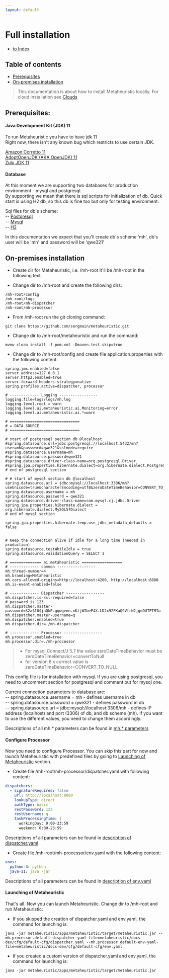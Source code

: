 ```yaml
---
layout: default
---
```


# Full installation

- [to Index](/index)

## Table of contents

- [Prerequisites](#prerequisites)
- [On-premises installation](#on-premises-installation)

>This documentation is about how to install Metaheuristic locally. For cloud installation see [Clouds](clouds.md) 

## Prerequisites: 
#### Java Development Kit (JDK) 11

To run Metaheuristic you have to have jdk 11  
Right now, there isn't any known bug which restricts to use certain JDK.

[Amazon Corretto 11](https://docs.aws.amazon.com/corretto/latest/corretto-11-ug/downloads-list.html)  
[AdoptOpenJDK (AKA OpenJDK) 11](https://adoptopenjdk.net/?variant=openjdk11&jvmVariant=hotspot)  
[Zulu JDK 11](https://www.azul.com/downloads/zulu-community/?&version=java-11-lts)  

#### Database
At this moment we are supporting two databases for production environment - mysql and postgresql.    
By supporting we mean that there is sql scripts for initialization of db. 
Quick start is using H2 db, so this db is fine too but only for testing environment.
 
Sql files for db's scheme:   
 -- [Postgresql](https://github.com/sergmain/metaheuristic/blob/master/sql/schema-postgresql.sql)   
 -- [Mysql](https://github.com/sergmain/metaheuristic/blob/master/sql/schema-mysql.sql)   
 -- [H2](https://github.com/sergmain/metaheuristic/blob/master/apps/metaheuristic/src/main/resources/schema-h2.sql)   

In this documentation we expect that you'll create db's scheme 'mh', db's user will be 'mh' and password will be 'qwe321'

## On-premises installation

- Create dir for Metaheuristic, i.e. /mh-root 
It'll be /mh-root in the following text. 

- Change dir to /mh-root and create the following dirs:
   
```text
/mh-root/config
/mh-root/logs
/mh-root/mh-dispatcher
/mh-root/mh-processor
```

- From /mh-root run the git cloning command:   
```text
git clone https://github.com/sergmain/metaheuristic.git
```

- Change dir to /mh-root/metaheuristic and run the command:   
```text
mvnw clean install -f pom.xml -Dmaven.test.skip=true
```

- Change dir to /mh-root/config and create file application.properties with the following content:   

```properties
spring.jmx.enabled=false
server.address=127.0.0.1
server.http2.enabled=true
server.forward-headers-strategy=native
spring.profiles.active=dispatcher, processor

# ------------- Logging -----------------
logging.file=logs/logs/mh.log
logging.level.root = warn
logging.level.ai.metaheuristic.ai.Monitoring=error
logging.level.ai.metaheuristic.ai.*=warn

# ===============================
# = DATA SOURCE
# ===============================

# start of postgresql section db @localhost
#spring.datasource.url=jdbc:postgresql://localhost:5432/mh?user=mh&password=qwe321&sslmode=require
#spring.datasource.username=mh
#spring.datasource.password=qwe321
#spring.datasource.driver-class-name=org.postgresql.Driver
#spring.jpa.properties.hibernate.dialect=org.hibernate.dialect.PostgreSQL95Dialect
# end of postgresql section

# # start of mysql section db @localhost
spring.datasource.url = jdbc:mysql://localhost:3306/mh?useUnicode=true&characterEncoding=utf8&zeroDateTimeBehavior=CONVERT_TO_NULL&autoReconnect=true&failOverReadOnly=false&maxReconnects=10&useJDBCCompliantTimezoneShift=true&useLegacyDatetimeCode=false&serverTimezone=America/Los_Angeles&sslMode=DISABLED&allowPublicKeyRetrieval=true
spring.datasource.username = mh
spring.datasource.password = qwe321
spring.datasource.driver-class-name=com.mysql.cj.jdbc.Driver
spring.jpa.properties.hibernate.dialect = org.hibernate.dialect.MySQL57Dialect
# end of mysql section

spring.jpa.properties.hibernate.temp.use_jdbc_metadata_defaults = false


# Keep the connection alive if idle for a long time (needed in production)
spring.datasource.testWhileIdle = true
spring.datasource.validationQuery = SELECT 1

# ============== ai.metaheuristic ==================
# ------------- common -----------------
mh.thread-number=4
mh.branding=Metaheuristic
mh.cors-allowed-origins=http://localhost:4200, http://localhost:8888
mh.is-event-enabled=false

# ------------- Dispatcher -----------------
mh.dispatcher.is-ssl-required=false
# password is 123
mh.dispatcher.master-password=$2a$10$jaQkP.gqwgenn.xKtjWIbeP4X.LDJx92FKaQ9VfrN2jgdOUTPTMIu
mh.dispatcher.master-username=q
mh.dispatcher.enabled=true
mh.dispatcher.dir=./mh-dispatcher

# ------------- Processor -----------------
mh.processor.enabled=true
mh.processor.dir=./mh-processor
```

> - For mysql Connect/J 5.7 the value zeroDateTimeBehavior must be zeroDateTimeBehavior=convertToNull
> - for version 8.x correct value is zeroDateTimeBehavior=CONVERT_TO_NULL

This config file is for installation with mysql. 
If you are using postgresql, you need to uncomment section for postgresql and comment out for mysql one.

Current connection parameters to database are:   
    -- spring.datasource.username = mh  - defines username in db   
    -- spring.datasource.password = qwe321 - defines password in db   
    -- spring.datasource.url = jdbc:mysql://localhost:3306/mh - defines IP address (localhost) and port (3306) of db,
        and db scheme (mh). If you want to use the different values, you need to change them accordingly.   

Descriptions of all mh.* parameters can be found in [mh.* parameters](description-of-mh-application-properties) 

#### Configure Processor

Now you need to configure Processor. You can skip this part for now and launch 
Metaheuristic with predefined files by going to [Launching of Metaheuristic]() section.

- Create file /mh-root/mh-processor/dispatcher.yaml with following content:
   
```yaml
dispatchers:   
  - signatureRequired: false   
    url: http://localhost:8080   
    lookupType: direct   
    authType: basic   
    restPassword: 123   
    restUsername: q   
    taskProcessingTime: |   
      workingDay: 0:00-23:59   
      weekend: 0:00-23:59   
```
Descriptions of all parameters can be found in [description of dispatcher.yaml](description-of-dispatcher-yaml) 


- Create file /mh-root/mh-processor/env.yaml with the following content:
   
```yaml
envs:
  python-3: python
  java-11: java -jar
```
Descriptions of all parameters can be found in [description of env.yaml](description-of-env-yaml) 


#### Launching of Metaheuristic

That's all. Now you can launch Metaheuristic. Change dir to /mh-root and run Metaheuristic:

- If you skipped the creation of dispatcher.yaml and env.yaml, the command for launching is:
```text
java -jar metaheuristic/apps/metaheuristic/target/metaheuristic.jar --mh.processor.default-dispatcher-yaml-file=metaheuristic/docs-dev/cfg/default-cfg/dispatcher.yaml --mh.processor.default-env-yaml-file=metaheuristic/docs-dev/cfg/default-cfg/env.yaml 
```

- If you created a custom version of dispatcher.yaml and env.yaml, the command for launching is:
```text
java -jar metaheuristic/apps/metaheuristic/target/metaheuristic.jar 
```




